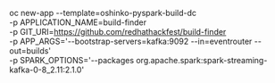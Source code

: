 oc new-app --template=oshinko-pyspark-build-dc \
           -p APPLICATION_NAME=build-finder \
           -p GIT_URI=https://github.com/redhathackfest/build-finder \
           -p APP_ARGS='--bootstrap-servers=kafka:9092 --in=eventrouter --out=builds'  \
           -p SPARK_OPTIONS='--packages org.apache.spark:spark-streaming-kafka-0-8_2.11:2.1.0'